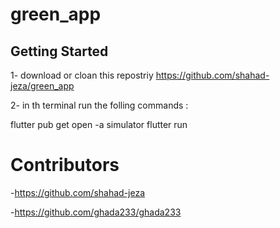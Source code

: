 # green_app


## Getting Started

1- download or cloan this repostriy
https://github.com/shahad-jeza/green_app

2- in th terminal run the folling commands : 

flutter pub get
open -a simulator
flutter run

# Contributors
-https://github.com/shahad-jeza

-https://github.com/ghada233/ghada233
